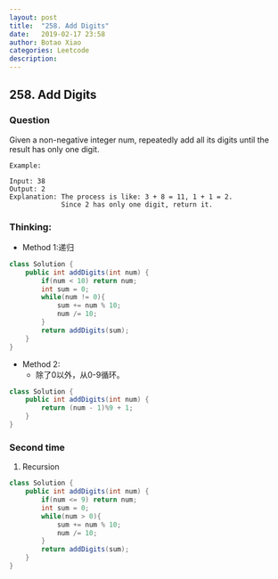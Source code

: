 ```yaml
---
layout: post
title:  "258. Add Digits"
date:   2019-02-17 23:58
author: Botao Xiao
categories: Leetcode
description:
---
```

## 258. Add Digits

### Question
Given a non-negative integer num, repeatedly add all its digits until the result has only one digit.

```
Example:

Input: 38
Output: 2
Explanation: The process is like: 3 + 8 = 11, 1 + 1 = 2.
             Since 2 has only one digit, return it.
```

### Thinking:
* Method 1:递归

```Java
class Solution {
    public int addDigits(int num) {
        if(num < 10) return num;
        int sum = 0;
        while(num != 0){
            sum += num % 10;
            num /= 10;
        }
        return addDigits(sum);
    }
}
```

* Method 2:
	* 除了0以外，从0-9循环。

```Java
class Solution {
    public int addDigits(int num) {
        return (num - 1)%9 + 1;
    }
}
```

### Second time
1. Recursion
```Java
class Solution {
    public int addDigits(int num) {
        if(num <= 9) return num;
        int sum = 0;
        while(num > 0){
            sum += num % 10;
            num /= 10;
        }
        return addDigits(sum);
    }
}
```

